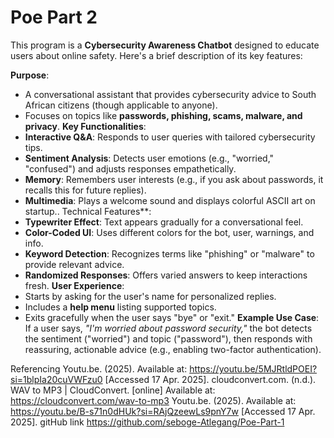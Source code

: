 # Poe Part 2
This program is a **Cybersecurity Awareness Chatbot** designed to educate users about online safety. Here's a brief description of its key features:

 **Purpose**:  
   - A conversational assistant that provides cybersecurity advice to South African citizens (though applicable to anyone).
   - Focuses on topics like **passwords, phishing, scams, malware, and privacy**.
 **Key Functionalities**:  
   - **Interactive Q&A**: Responds to user queries with tailored cybersecurity tips.
   - **Sentiment Analysis**: Detects user emotions (e.g., "worried," "confused") and adjusts responses empathetically.
   - **Memory**: Remembers user interests (e.g., if you ask about passwords, it recalls this for future replies).
   - **Multimedia**: Plays a welcome sound and displays colorful ASCII art on startup.. Technical Features**:  
   - **Typewriter Effect**: Text appears gradually for a conversational feel.
   - **Color-Coded UI**: Uses different colors for the bot, user, warnings, and info.
   - **Keyword Detection**: Recognizes terms like "phishing" or "malware" to provide relevant advice.
   - **Randomized Responses**: Offers varied answers to keep interactions fresh.
 **User Experience**:  
   - Starts by asking for the user's name for personalized replies.
   - Includes a **help menu** listing supported topics.
   - Exits gracefully when the user says "bye" or "exit."
**Example Use Case**:  
If a user says, *"I'm worried about password security,"* the bot detects the sentiment ("worried") and topic ("password"), then responds with reassuring, actionable advice (e.g., enabling two-factor authentication).



Referencing
Youtu.be. (2025). Available at: https://youtu.be/5MJRtldPOEI?si=1blpIa20cuVWFzu0 [Accessed 17 Apr. 2025].
cloudconvert.com. (n.d.). WAV to MP3 | CloudConvert. [online] Available at: https://cloudconvert.com/wav-to-mp3
Youtu.be. (2025). Available at: https://youtu.be/B-s71n0dHUk?si=RAjQzeewLs9pnY7w [Accessed 17 Apr. 2025].
gitHub link https://github.com/seboge-Atlegang/Poe-Part-1
